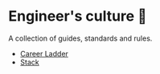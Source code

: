 # Engineer's culture 🚀

A collection of guides, standards and rules.

- [Career Ladder](career-ladder.md)
- [Stack](stack.md)
